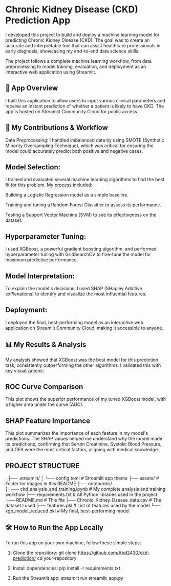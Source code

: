 
# Chronic Kidney Disease (CKD) Prediction App
I developed this project to build and deploy a machine learning model for predicting Chronic Kidney Disease (CKD). The goal was to create an accurate and interpretable tool that can assist healthcare professionals in early diagnosis, showcasing my end-to-end data science skills.

The project follows a complete machine learning workflow, from data preprocessing to model training, evaluation, and deployment as an interactive web application using Streamlit.

## 🚀 App Overview
I built this application to allow users to input various clinical parameters and receive an instant prediction of whether a patient is likely to have CKD. The app is hosted on Streamlit Community Cloud for public access.

## 🎯 My Contributions & Workflow
Data Preprocessing: I handled imbalanced data by using SMOTE (Synthetic Minority Oversampling Technique), which was critical for ensuring the model could accurately predict both positive and negative cases.

## Model Selection: 
I trained and evaluated several machine learning algorithms to find the best fit for this problem. My process included:

Building a Logistic Regression model as a simple baseline.

Training and tuning a Random Forest Classifier to assess its performance.

Testing a Support Vector Machine (SVM) to see its effectiveness on the dataset.

## Hyperparameter Tuning: 
I used XGBoost, a powerful gradient boosting algorithm, and performed hyperparameter tuning with GridSearchCV to fine-tune the model for maximum predictive performance.

## Model Interpretation: 
To explain the model's decisions, I used SHAP (SHapley Additive exPlanations) to identify and visualize the most influential features.

## Deployment: 
I deployed the final, best-performing model as an interactive web application on Streamlit Community Cloud, making it accessible to anyone.

## 📊 My Results & Analysis
My analysis showed that XGBoost was the best model for this prediction task, consistently outperforming the other algorithms. I validated this with key visualizations:

## ROC Curve Comparison
This plot shows the superior performance of my tuned XGBoost model, with a higher area under the curve (AUC).

## SHAP Feature Importance
This plot summarizes the importance of each feature in my model's predictions. The SHAP values helped me understand why the model made its predictions, confirming that Serum Creatinine, Systolic Blood Pressure, and GFR were the most critical factors, aligning with medical knowledge.


## PROJECT STRUCTURE
.
├── .streamlit/
│   └── config.toml           # Streamlit app theme
├── assets/                   # Folder for images in this README
├── notebooks/                
│   └── ckd_analysis_and_training.ipynb # My complete analysis and training workflow
├── requirements.txt          # All Python libraries used in the project
├── README.md                 # This file
├── Chronic_Kidney_Dsease_data.csv # The dataset I used
├── features.pkl              # List of features used by the model
└── xgb_model_reduced.pkl     # My final, best-performing model


## 🛠️ How to Run the App Locally
To run this app on your own machine, follow these simple steps:

1. Clone the repository:
   git clone https://github.com/Abd2430/ckd-prediction/
   cd your-repository

2. Install dependencies:
   pip install -r requirements.txt

3. Run the Streamlit app:
   streamlit run streamlit_app.py

